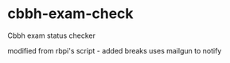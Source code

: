 # cbbh-exam-check
Cbbh exam status checker

modified from rbpi's script - added breaks
uses mailgun to notify
